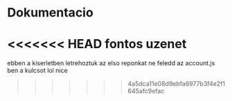 # Dokumentacio 
<<<<<<< HEAD
fontos uzenet 
=======

ebben a kiserletben letrehoztuk az elso reponkat
ne feledd az account.js ben a kulcsot lol
nice
>>>>>>> 4a5dca11e08d9ebfa6977b3f4e2f1645afc9efac
